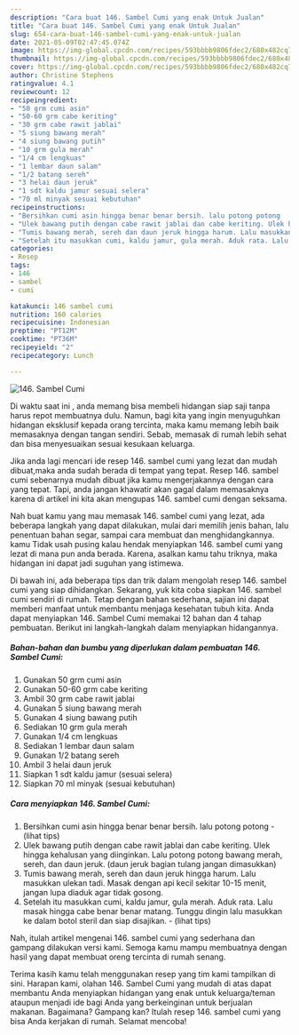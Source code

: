 ```yaml
---
description: "Cara buat 146. Sambel Cumi yang enak Untuk Jualan"
title: "Cara buat 146. Sambel Cumi yang enak Untuk Jualan"
slug: 654-cara-buat-146-sambel-cumi-yang-enak-untuk-jualan
date: 2021-05-09T02:47:45.074Z
image: https://img-global.cpcdn.com/recipes/593bbbb9806fdec2/680x482cq70/146-sambel-cumi-foto-resep-utama.jpg
thumbnail: https://img-global.cpcdn.com/recipes/593bbbb9806fdec2/680x482cq70/146-sambel-cumi-foto-resep-utama.jpg
cover: https://img-global.cpcdn.com/recipes/593bbbb9806fdec2/680x482cq70/146-sambel-cumi-foto-resep-utama.jpg
author: Christine Stephens
ratingvalue: 4.1
reviewcount: 12
recipeingredient:
- "50 grm cumi asin"
- "50-60 grm cabe keriting"
- "30 grm cabe rawit jablai"
- "5 siung bawang merah"
- "4 siung bawang putih"
- "10 grm gula merah"
- "1/4 cm lengkuas"
- "1 lembar daun salam"
- "1/2 batang sereh"
- "3 helai daun jeruk"
- "1 sdt kaldu jamur sesuai selera"
- "70 ml minyak sesuai kebutuhan"
recipeinstructions:
- "Bersihkan cumi asin hingga benar benar bersih. lalu potong potong           (lihat tips)"
- "Ulek bawang putih dengan cabe rawit jablai dan cabe keriting. Ulek hingga kehalusan yang diinginkan. Lalu potong potong bawang merah, sereh, dan daun jeruk. (daun jeruk bagian tulang jangan dimasukkan)"
- "Tumis bawang merah, sereh dan daun jeruk hingga harum. Lalu masukkan ulekan tadi. Masak dengan api kecil sekitar 10-15 menit, jangan lupa diaduk agar tidak gosong."
- "Setelah itu masukkan cumi, kaldu jamur, gula merah. Aduk rata. Lalu masak hingga cabe benar benar matang. Tunggu dingin lalu masukkan ke dalam botol steril dan siap disajikan.           (lihat tips)"
categories:
- Resep
tags:
- 146
- sambel
- cumi

katakunci: 146 sambel cumi 
nutrition: 160 calories
recipecuisine: Indonesian
preptime: "PT12M"
cooktime: "PT36M"
recipeyield: "2"
recipecategory: Lunch

---
```



![146. Sambel Cumi](https://img-global.cpcdn.com/recipes/593bbbb9806fdec2/680x482cq70/146-sambel-cumi-foto-resep-utama.jpg)

Di waktu  saat ini , anda memang bisa membeli hidangan siap saji tanpa harus repot membuatnya dulu. Namun, bagi kita yang ingin menyuguhkan hidangan eksklusif kepada orang tercinta, maka kamu memang lebih baik memasaknya dengan tangan sendiri. Sebab, memasak di rumah lebih sehat dan bisa menyesuaikan sesuai kesukaan keluarga.

Jika anda lagi mencari ide resep 146. sambel cumi yang lezat dan mudah dibuat,maka anda sudah berada di tempat yang tepat. Resep 146. sambel cumi  sebenarnya mudah dibuat jika kamu mengerjakannya dengan cara yang tepat. Tapi, anda jangan khawatir akan gagal dalam memasaknya 
karena di artikel ini kita akan mengupas 146. sambel cumi dengan seksama.  



Nah buat kamu yang mau memasak 146. sambel cumi yang lezat, ada beberapa langkah yang dapat dilakukan, mulai dari memilih jenis bahan, lalu penentuan bahan segar, sampai cara membuat dan menghidangkannya. kamu Tidak usah pusing kalau hendak menyiapkan 146. sambel cumi yang lezat di mana pun anda berada. Karena, asalkan kamu  tahu triknya, maka hidangan ini dapat jadi suguhan yang istimewa.

Di bawah ini, ada beberapa tips dan trik dalam mengolah resep 146. sambel cumi yang siap dihidangkan. Sekarang, yuk kita coba siapkan 146. sambel cumi sendiri di rumah. Tetap dengan bahan sederhana, sajian ini dapat memberi manfaat untuk membantu menjaga kesehatan tubuh kita. Anda dapat menyiapkan 146. Sambel Cumi memakai 12 bahan dan 4 tahap pembuatan. Berikut ini langkah-langkah dalam menyiapkan hidangannya.

<!--inarticleads1-->

##### Bahan-bahan dan bumbu yang diperlukan dalam pembuatan 146. Sambel Cumi:

1. Gunakan 50 grm cumi asin
1. Gunakan 50-60 grm cabe keriting
1. Ambil 30 grm cabe rawit jablai
1. Gunakan 5 siung bawang merah
1. Gunakan 4 siung bawang putih
1. Sediakan 10 grm gula merah
1. Gunakan 1/4 cm lengkuas
1. Sediakan 1 lembar daun salam
1. Gunakan 1/2 batang sereh
1. Ambil 3 helai daun jeruk
1. Siapkan 1 sdt kaldu jamur (sesuai selera)
1. Siapkan 70 ml minyak (sesuai kebutuhan)




<!--inarticleads2-->

##### Cara menyiapkan 146. Sambel Cumi:

1. Bersihkan cumi asin hingga benar benar bersih. lalu potong potong -           (lihat tips)
1. Ulek bawang putih dengan cabe rawit jablai dan cabe keriting. Ulek hingga kehalusan yang diinginkan. Lalu potong potong bawang merah, sereh, dan daun jeruk. (daun jeruk bagian tulang jangan dimasukkan)
1. Tumis bawang merah, sereh dan daun jeruk hingga harum. Lalu masukkan ulekan tadi. Masak dengan api kecil sekitar 10-15 menit, jangan lupa diaduk agar tidak gosong.
1. Setelah itu masukkan cumi, kaldu jamur, gula merah. Aduk rata. Lalu masak hingga cabe benar benar matang. Tunggu dingin lalu masukkan ke dalam botol steril dan siap disajikan. -           (lihat tips)




Nah, itulah artikel mengenai  146. sambel cumi  yang sederhana dan gampang dilakukan versi kami. Semoga kamu mampu membuatnya dengan hasil yang dapat membuat oreng tercinta di rumah senang. 

Terima kasih kamu telah menggunakan resep yang tim kami tampilkan di sini. Harapan kami, olahan  146. Sambel Cumi yang mudah di atas dapat membantu Anda menyiapkan hidangan yang enak untuk keluarga/teman ataupun menjadi ide bagi Anda yang berkeinginan untuk berjualan makanan. Bagaimana? Gampang kan? Itulah resep 146. sambel cumi yang bisa Anda kerjakan di rumah. Selamat mencoba!

